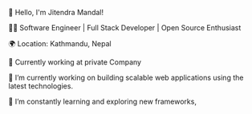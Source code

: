 👋 Hello, I'm Jitendra Mandal!

👨‍💻 Software Engineer | Full Stack Developer | Open Source Enthusiast

🌍 Location: Kathmandu, Nepal

💼 Currently working at private Company

🔭 I’m currently working on building scalable web applications using the latest technologies.

🌱 I’m constantly learning and exploring new frameworks,
<!---
jeetu21/jeetu21 is a ✨ special ✨ repository because its `README.md` (this file) appears on your GitHub profile.
You can click the Preview link to take a look at your changes.
--->
